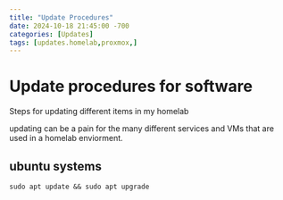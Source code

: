 ```yaml
---
title: "Update Procedures"
date: 2024-10-18 21:45:00 -700
categories: [Updates]
tags: [updates.homelab,proxmox,]
---
```


# Update procedures for software

Steps for updating different items in my homelab

updating can be a pain for the many different services and VMs that are used in a homelab enviorment.

## ubuntu systems
```shell
sudo apt update && sudo apt upgrade
```

